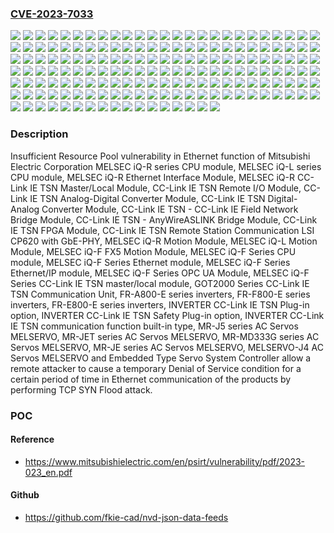 ### [CVE-2023-7033](https://cve.mitre.org/cgi-bin/cvename.cgi?name=CVE-2023-7033)
![](https://img.shields.io/static/v1?label=Product&message=CC-Link%20IE%20TSN%20-%20AnyWireASLINK%20Bridge%20Module%20NZ2AW1GNAL&color=blue)
![](https://img.shields.io/static/v1?label=Product&message=CC-Link%20IE%20TSN%20-%20CC-Link%20IE%20Field%20Network%20Bridge%20Module%20NZ2GN-GFB&color=blue)
![](https://img.shields.io/static/v1?label=Product&message=CC-Link%20IE%20TSN%20Analog-Digital%20Converter%20Module%20NZ2GN2B-60AD4&color=blue)
![](https://img.shields.io/static/v1?label=Product&message=CC-Link%20IE%20TSN%20Analog-Digital%20Converter%20Module%20NZ2GN2S-60AD4&color=blue)
![](https://img.shields.io/static/v1?label=Product&message=CC-Link%20IE%20TSN%20Digital-Analog%20Converter%20Module%20NZ2GN2B-60DA4&color=blue)
![](https://img.shields.io/static/v1?label=Product&message=CC-Link%20IE%20TSN%20Digital-Analog%20Converter%20Module%20NZ2GN2S-60DA4&color=blue)
![](https://img.shields.io/static/v1?label=Product&message=CC-Link%20IE%20TSN%20FPGA%20Module%20NZ2GN2S-D41D01&color=blue)
![](https://img.shields.io/static/v1?label=Product&message=CC-Link%20IE%20TSN%20FPGA%20Module%20NZ2GN2S-D41P01&color=blue)
![](https://img.shields.io/static/v1?label=Product&message=CC-Link%20IE%20TSN%20FPGA%20Module%20NZ2GN2S-D41PD02&color=blue)
![](https://img.shields.io/static/v1?label=Product&message=CC-Link%20IE%20TSN%20Remote%20I%2FO%20Module%20NZ2GN12A2-16T&color=blue)
![](https://img.shields.io/static/v1?label=Product&message=CC-Link%20IE%20TSN%20Remote%20I%2FO%20Module%20NZ2GN12A2-16TE&color=blue)
![](https://img.shields.io/static/v1?label=Product&message=CC-Link%20IE%20TSN%20Remote%20I%2FO%20Module%20NZ2GN12A4-16D&color=blue)
![](https://img.shields.io/static/v1?label=Product&message=CC-Link%20IE%20TSN%20Remote%20I%2FO%20Module%20NZ2GN12A4-16DE&color=blue)
![](https://img.shields.io/static/v1?label=Product&message=CC-Link%20IE%20TSN%20Remote%20I%2FO%20Module%20NZ2GN12A42-16DT&color=blue)
![](https://img.shields.io/static/v1?label=Product&message=CC-Link%20IE%20TSN%20Remote%20I%2FO%20Module%20NZ2GN12A42-16DTE&color=blue)
![](https://img.shields.io/static/v1?label=Product&message=CC-Link%20IE%20TSN%20Remote%20I%2FO%20Module%20NZ2GN2B1-16D&color=blue)
![](https://img.shields.io/static/v1?label=Product&message=CC-Link%20IE%20TSN%20Remote%20I%2FO%20Module%20NZ2GN2B1-16T&color=blue)
![](https://img.shields.io/static/v1?label=Product&message=CC-Link%20IE%20TSN%20Remote%20I%2FO%20Module%20NZ2GN2B1-16TE&color=blue)
![](https://img.shields.io/static/v1?label=Product&message=CC-Link%20IE%20TSN%20Remote%20I%2FO%20Module%20NZ2GN2B1-32D&color=blue)
![](https://img.shields.io/static/v1?label=Product&message=CC-Link%20IE%20TSN%20Remote%20I%2FO%20Module%20NZ2GN2B1-32DT&color=blue)
![](https://img.shields.io/static/v1?label=Product&message=CC-Link%20IE%20TSN%20Remote%20I%2FO%20Module%20NZ2GN2B1-32DTE&color=blue)
![](https://img.shields.io/static/v1?label=Product&message=CC-Link%20IE%20TSN%20Remote%20I%2FO%20Module%20NZ2GN2B1-32T&color=blue)
![](https://img.shields.io/static/v1?label=Product&message=CC-Link%20IE%20TSN%20Remote%20I%2FO%20Module%20NZ2GN2B1-32TE&color=blue)
![](https://img.shields.io/static/v1?label=Product&message=CC-Link%20IE%20TSN%20Remote%20I%2FO%20Module%20NZ2GN2S1-16D&color=blue)
![](https://img.shields.io/static/v1?label=Product&message=CC-Link%20IE%20TSN%20Remote%20I%2FO%20Module%20NZ2GN2S1-16T&color=blue)
![](https://img.shields.io/static/v1?label=Product&message=CC-Link%20IE%20TSN%20Remote%20I%2FO%20Module%20NZ2GN2S1-16TE&color=blue)
![](https://img.shields.io/static/v1?label=Product&message=CC-Link%20IE%20TSN%20Remote%20I%2FO%20Module%20NZ2GN2S1-32D&color=blue)
![](https://img.shields.io/static/v1?label=Product&message=CC-Link%20IE%20TSN%20Remote%20I%2FO%20Module%20NZ2GN2S1-32DT&color=blue)
![](https://img.shields.io/static/v1?label=Product&message=CC-Link%20IE%20TSN%20Remote%20I%2FO%20Module%20NZ2GN2S1-32DTE&color=blue)
![](https://img.shields.io/static/v1?label=Product&message=CC-Link%20IE%20TSN%20Remote%20I%2FO%20Module%20NZ2GN2S1-32T&color=blue)
![](https://img.shields.io/static/v1?label=Product&message=CC-Link%20IE%20TSN%20Remote%20I%2FO%20Module%20NZ2GN2S1-32TE&color=blue)
![](https://img.shields.io/static/v1?label=Product&message=CC-Link%20IE%20TSN%20Remote%20I%2FO%20Module%20NZ2GNCE3-32D&color=blue)
![](https://img.shields.io/static/v1?label=Product&message=CC-Link%20IE%20TSN%20Remote%20I%2FO%20Module%20NZ2GNCE3-32DT&color=blue)
![](https://img.shields.io/static/v1?label=Product&message=CC-Link%20IE%20TSN%20Remote%20I%2FO%20Module%20NZ2GNCF1-32D&color=blue)
![](https://img.shields.io/static/v1?label=Product&message=CC-Link%20IE%20TSN%20Remote%20I%2FO%20Module%20NZ2GNCF1-32T&color=blue)
![](https://img.shields.io/static/v1?label=Product&message=CC-Link%20IE%20TSN%20Remote%20Station%20Communication%20LSI%20CP620%20with%20GbE-PHY%20NZ2GACP620-300&color=blue)
![](https://img.shields.io/static/v1?label=Product&message=CC-Link%20IE%20TSN%20Remote%20Station%20Communication%20LSI%20CP620%20with%20GbE-PHY%20NZ2GACP620-60&color=blue)
![](https://img.shields.io/static/v1?label=Product&message=Embedded%20Type%20Servo%20System%20Controller%20MR-EM441G%20series&color=blue)
![](https://img.shields.io/static/v1?label=Product&message=FR-A800-E%20series%20inverters%20FR-A800-E%20series&color=blue)
![](https://img.shields.io/static/v1?label=Product&message=FR-E800-E%20series%20inverters%20FR-E800-E%20series&color=blue)
![](https://img.shields.io/static/v1?label=Product&message=FR-F800-E%20series%20inverters%20FR-F800-E%20series&color=blue)
![](https://img.shields.io/static/v1?label=Product&message=GOT2000%20Series%20CC-Link%20IE%20TSN%20Communication%20Unit%20GT25-J71GN13-T2&color=blue)
![](https://img.shields.io/static/v1?label=Product&message=INVERTER%20CC-Link%20IE%20TSN%20Plug-in%20option%20FR-A8NCG&color=blue)
![](https://img.shields.io/static/v1?label=Product&message=INVERTER%20CC-Link%20IE%20TSN%20Safety%20Plug-in%20option%20FR-A8NCG-S&color=blue)
![](https://img.shields.io/static/v1?label=Product&message=INVERTER%20CC-Link%20IE%20TSN%20communication%20function%20built-in%20type%20FR-A800-GN&color=blue)
![](https://img.shields.io/static/v1?label=Product&message=MELSEC%20iQ-F%20FX5%20Motion%20Module%20FX5-40SSC-G&color=blue)
![](https://img.shields.io/static/v1?label=Product&message=MELSEC%20iQ-F%20FX5%20Motion%20Module%20FX5-80SSC-G&color=blue)
![](https://img.shields.io/static/v1?label=Product&message=MELSEC%20iQ-F%20Series%20CC-Link%20IE%20TSN%20master%2Flocal%20module%20FX5-CCLGN-MS&color=blue)
![](https://img.shields.io/static/v1?label=Product&message=MELSEC%20iQ-F%20Series%20CPU%20module%20FX5S-30MR%2FES&color=blue)
![](https://img.shields.io/static/v1?label=Product&message=MELSEC%20iQ-F%20Series%20CPU%20module%20FX5S-30MT%2FES&color=blue)
![](https://img.shields.io/static/v1?label=Product&message=MELSEC%20iQ-F%20Series%20CPU%20module%20FX5S-30MT%2FESS&color=blue)
![](https://img.shields.io/static/v1?label=Product&message=MELSEC%20iQ-F%20Series%20CPU%20module%20FX5S-40MR%2FES&color=blue)
![](https://img.shields.io/static/v1?label=Product&message=MELSEC%20iQ-F%20Series%20CPU%20module%20FX5S-40MT%2FES&color=blue)
![](https://img.shields.io/static/v1?label=Product&message=MELSEC%20iQ-F%20Series%20CPU%20module%20FX5S-40MT%2FESS&color=blue)
![](https://img.shields.io/static/v1?label=Product&message=MELSEC%20iQ-F%20Series%20CPU%20module%20FX5S-60MR%2FES&color=blue)
![](https://img.shields.io/static/v1?label=Product&message=MELSEC%20iQ-F%20Series%20CPU%20module%20FX5S-60MT%2FES&color=blue)
![](https://img.shields.io/static/v1?label=Product&message=MELSEC%20iQ-F%20Series%20CPU%20module%20FX5S-60MT%2FESS&color=blue)
![](https://img.shields.io/static/v1?label=Product&message=MELSEC%20iQ-F%20Series%20CPU%20module%20FX5S-80MR%2FES&color=blue)
![](https://img.shields.io/static/v1?label=Product&message=MELSEC%20iQ-F%20Series%20CPU%20module%20FX5S-80MT%2FES&color=blue)
![](https://img.shields.io/static/v1?label=Product&message=MELSEC%20iQ-F%20Series%20CPU%20module%20FX5S-80MT%2FESS&color=blue)
![](https://img.shields.io/static/v1?label=Product&message=MELSEC%20iQ-F%20Series%20CPU%20module%20FX5U-32MR%2FDS&color=blue)
![](https://img.shields.io/static/v1?label=Product&message=MELSEC%20iQ-F%20Series%20CPU%20module%20FX5U-32MR%2FES&color=blue)
![](https://img.shields.io/static/v1?label=Product&message=MELSEC%20iQ-F%20Series%20CPU%20module%20FX5U-32MT%2FDS&color=blue)
![](https://img.shields.io/static/v1?label=Product&message=MELSEC%20iQ-F%20Series%20CPU%20module%20FX5U-32MT%2FDSS&color=blue)
![](https://img.shields.io/static/v1?label=Product&message=MELSEC%20iQ-F%20Series%20CPU%20module%20FX5U-32MT%2FES&color=blue)
![](https://img.shields.io/static/v1?label=Product&message=MELSEC%20iQ-F%20Series%20CPU%20module%20FX5U-32MT%2FESS&color=blue)
![](https://img.shields.io/static/v1?label=Product&message=MELSEC%20iQ-F%20Series%20CPU%20module%20FX5U-64MR%2FDS&color=blue)
![](https://img.shields.io/static/v1?label=Product&message=MELSEC%20iQ-F%20Series%20CPU%20module%20FX5U-64MR%2FES&color=blue)
![](https://img.shields.io/static/v1?label=Product&message=MELSEC%20iQ-F%20Series%20CPU%20module%20FX5U-64MT%2FDS&color=blue)
![](https://img.shields.io/static/v1?label=Product&message=MELSEC%20iQ-F%20Series%20CPU%20module%20FX5U-64MT%2FDSS&color=blue)
![](https://img.shields.io/static/v1?label=Product&message=MELSEC%20iQ-F%20Series%20CPU%20module%20FX5U-64MT%2FES&color=blue)
![](https://img.shields.io/static/v1?label=Product&message=MELSEC%20iQ-F%20Series%20CPU%20module%20FX5U-64MT%2FESS&color=blue)
![](https://img.shields.io/static/v1?label=Product&message=MELSEC%20iQ-F%20Series%20CPU%20module%20FX5U-80MR%2FDS&color=blue)
![](https://img.shields.io/static/v1?label=Product&message=MELSEC%20iQ-F%20Series%20CPU%20module%20FX5U-80MR%2FES&color=blue)
![](https://img.shields.io/static/v1?label=Product&message=MELSEC%20iQ-F%20Series%20CPU%20module%20FX5U-80MT%2FDS&color=blue)
![](https://img.shields.io/static/v1?label=Product&message=MELSEC%20iQ-F%20Series%20CPU%20module%20FX5U-80MT%2FDSS&color=blue)
![](https://img.shields.io/static/v1?label=Product&message=MELSEC%20iQ-F%20Series%20CPU%20module%20FX5U-80MT%2FES&color=blue)
![](https://img.shields.io/static/v1?label=Product&message=MELSEC%20iQ-F%20Series%20CPU%20module%20FX5U-80MT%2FESS&color=blue)
![](https://img.shields.io/static/v1?label=Product&message=MELSEC%20iQ-F%20Series%20CPU%20module%20FX5UC-32MR%2FDS-TS&color=blue)
![](https://img.shields.io/static/v1?label=Product&message=MELSEC%20iQ-F%20Series%20CPU%20module%20FX5UC-32MT%2FD&color=blue)
![](https://img.shields.io/static/v1?label=Product&message=MELSEC%20iQ-F%20Series%20CPU%20module%20FX5UC-32MT%2FDS-TS&color=blue)
![](https://img.shields.io/static/v1?label=Product&message=MELSEC%20iQ-F%20Series%20CPU%20module%20FX5UC-32MT%2FDSS&color=blue)
![](https://img.shields.io/static/v1?label=Product&message=MELSEC%20iQ-F%20Series%20CPU%20module%20FX5UC-32MT%2FDSS-TS&color=blue)
![](https://img.shields.io/static/v1?label=Product&message=MELSEC%20iQ-F%20Series%20CPU%20module%20FX5UC-64MT%2FD&color=blue)
![](https://img.shields.io/static/v1?label=Product&message=MELSEC%20iQ-F%20Series%20CPU%20module%20FX5UC-64MT%2FDSS&color=blue)
![](https://img.shields.io/static/v1?label=Product&message=MELSEC%20iQ-F%20Series%20CPU%20module%20FX5UC-96MT%2FD&color=blue)
![](https://img.shields.io/static/v1?label=Product&message=MELSEC%20iQ-F%20Series%20CPU%20module%20FX5UC-96MT%2FDSS&color=blue)
![](https://img.shields.io/static/v1?label=Product&message=MELSEC%20iQ-F%20Series%20CPU%20module%20FX5UJ-24MR%2FDS&color=blue)
![](https://img.shields.io/static/v1?label=Product&message=MELSEC%20iQ-F%20Series%20CPU%20module%20FX5UJ-24MR%2FES&color=blue)
![](https://img.shields.io/static/v1?label=Product&message=MELSEC%20iQ-F%20Series%20CPU%20module%20FX5UJ-24MR%2FES-A&color=blue)
![](https://img.shields.io/static/v1?label=Product&message=MELSEC%20iQ-F%20Series%20CPU%20module%20FX5UJ-24MT%2FDS&color=blue)
![](https://img.shields.io/static/v1?label=Product&message=MELSEC%20iQ-F%20Series%20CPU%20module%20FX5UJ-24MT%2FDSS&color=blue)
![](https://img.shields.io/static/v1?label=Product&message=MELSEC%20iQ-F%20Series%20CPU%20module%20FX5UJ-24MT%2FES&color=blue)
![](https://img.shields.io/static/v1?label=Product&message=MELSEC%20iQ-F%20Series%20CPU%20module%20FX5UJ-24MT%2FES-A&color=blue)
![](https://img.shields.io/static/v1?label=Product&message=MELSEC%20iQ-F%20Series%20CPU%20module%20FX5UJ-24MT%2FESS&color=blue)
![](https://img.shields.io/static/v1?label=Product&message=MELSEC%20iQ-F%20Series%20CPU%20module%20FX5UJ-40MR%2FDS&color=blue)
![](https://img.shields.io/static/v1?label=Product&message=MELSEC%20iQ-F%20Series%20CPU%20module%20FX5UJ-40MR%2FES&color=blue)
![](https://img.shields.io/static/v1?label=Product&message=MELSEC%20iQ-F%20Series%20CPU%20module%20FX5UJ-40MR%2FES-A&color=blue)
![](https://img.shields.io/static/v1?label=Product&message=MELSEC%20iQ-F%20Series%20CPU%20module%20FX5UJ-40MT%2FDS&color=blue)
![](https://img.shields.io/static/v1?label=Product&message=MELSEC%20iQ-F%20Series%20CPU%20module%20FX5UJ-40MT%2FDSS&color=blue)
![](https://img.shields.io/static/v1?label=Product&message=MELSEC%20iQ-F%20Series%20CPU%20module%20FX5UJ-40MT%2FES&color=blue)
![](https://img.shields.io/static/v1?label=Product&message=MELSEC%20iQ-F%20Series%20CPU%20module%20FX5UJ-40MT%2FES-A&color=blue)
![](https://img.shields.io/static/v1?label=Product&message=MELSEC%20iQ-F%20Series%20CPU%20module%20FX5UJ-40MT%2FESS&color=blue)
![](https://img.shields.io/static/v1?label=Product&message=MELSEC%20iQ-F%20Series%20CPU%20module%20FX5UJ-60MR%2FDS&color=blue)
![](https://img.shields.io/static/v1?label=Product&message=MELSEC%20iQ-F%20Series%20CPU%20module%20FX5UJ-60MR%2FES&color=blue)
![](https://img.shields.io/static/v1?label=Product&message=MELSEC%20iQ-F%20Series%20CPU%20module%20FX5UJ-60MR%2FES-A&color=blue)
![](https://img.shields.io/static/v1?label=Product&message=MELSEC%20iQ-F%20Series%20CPU%20module%20FX5UJ-60MT%2FDS&color=blue)
![](https://img.shields.io/static/v1?label=Product&message=MELSEC%20iQ-F%20Series%20CPU%20module%20FX5UJ-60MT%2FDSS&color=blue)
![](https://img.shields.io/static/v1?label=Product&message=MELSEC%20iQ-F%20Series%20CPU%20module%20FX5UJ-60MT%2FES&color=blue)
![](https://img.shields.io/static/v1?label=Product&message=MELSEC%20iQ-F%20Series%20CPU%20module%20FX5UJ-60MT%2FES-A&color=blue)
![](https://img.shields.io/static/v1?label=Product&message=MELSEC%20iQ-F%20Series%20CPU%20module%20FX5UJ-60MT%2FESS&color=blue)
![](https://img.shields.io/static/v1?label=Product&message=MELSEC%20iQ-F%20Series%20Ethernet%20module%20FX5-ENET&color=blue)
![](https://img.shields.io/static/v1?label=Product&message=MELSEC%20iQ-F%20Series%20Ethernet%2FIP%20module%20FX5-ENET%2FIP&color=blue)
![](https://img.shields.io/static/v1?label=Product&message=MELSEC%20iQ-F%20Series%20OPC%20UA%20Module%20FX5-OPC&color=blue)
![](https://img.shields.io/static/v1?label=Product&message=MELSEC%20iQ-L%20Motion%20Module%20LD78G16&color=blue)
![](https://img.shields.io/static/v1?label=Product&message=MELSEC%20iQ-L%20Motion%20Module%20LD78G4&color=blue)
![](https://img.shields.io/static/v1?label=Product&message=MELSEC%20iQ-L%20series%20CPU%20module%20L04HCPU&color=blue)
![](https://img.shields.io/static/v1?label=Product&message=MELSEC%20iQ-L%20series%20CPU%20module%20L08HCPU&color=blue)
![](https://img.shields.io/static/v1?label=Product&message=MELSEC%20iQ-L%20series%20CPU%20module%20L16HCPU&color=blue)
![](https://img.shields.io/static/v1?label=Product&message=MELSEC%20iQ-L%20series%20CPU%20module%20L32HCPU&color=blue)
![](https://img.shields.io/static/v1?label=Product&message=MELSEC%20iQ-R%20CC-Link%20IE%20TSN%20Master%2FLocal%20Module%20RJ71GN11-EIP&color=blue)
![](https://img.shields.io/static/v1?label=Product&message=MELSEC%20iQ-R%20CC-Link%20IE%20TSN%20Master%2FLocal%20Module%20RJ71GN11-SX&color=blue)
![](https://img.shields.io/static/v1?label=Product&message=MELSEC%20iQ-R%20CC-Link%20IE%20TSN%20Master%2FLocal%20Module%20RJ71GN11-T2&color=blue)
![](https://img.shields.io/static/v1?label=Product&message=MELSEC%20iQ-R%20Ethernet%20Interface%20Module%20RJ71EN71&color=blue)
![](https://img.shields.io/static/v1?label=Product&message=MELSEC%20iQ-R%20Motion%20Module%20RD78G16&color=blue)
![](https://img.shields.io/static/v1?label=Product&message=MELSEC%20iQ-R%20Motion%20Module%20RD78G32&color=blue)
![](https://img.shields.io/static/v1?label=Product&message=MELSEC%20iQ-R%20Motion%20Module%20RD78G4&color=blue)
![](https://img.shields.io/static/v1?label=Product&message=MELSEC%20iQ-R%20Motion%20Module%20RD78G64&color=blue)
![](https://img.shields.io/static/v1?label=Product&message=MELSEC%20iQ-R%20Motion%20Module%20RD78G8&color=blue)
![](https://img.shields.io/static/v1?label=Product&message=MELSEC%20iQ-R%20Motion%20Module%20RD78GHV&color=blue)
![](https://img.shields.io/static/v1?label=Product&message=MELSEC%20iQ-R%20Motion%20Module%20RD78GHW&color=blue)
![](https://img.shields.io/static/v1?label=Product&message=MELSEC%20iQ-R%20series%20CPU%20module%20R00CPU&color=blue)
![](https://img.shields.io/static/v1?label=Product&message=MELSEC%20iQ-R%20series%20CPU%20module%20R01CPU&color=blue)
![](https://img.shields.io/static/v1?label=Product&message=MELSEC%20iQ-R%20series%20CPU%20module%20R02CPU&color=blue)
![](https://img.shields.io/static/v1?label=Product&message=MELSEC%20iQ-R%20series%20CPU%20module%20R04CPU&color=blue)
![](https://img.shields.io/static/v1?label=Product&message=MELSEC%20iQ-R%20series%20CPU%20module%20R04ENCPU&color=blue)
![](https://img.shields.io/static/v1?label=Product&message=MELSEC%20iQ-R%20series%20CPU%20module%20R08CPU&color=blue)
![](https://img.shields.io/static/v1?label=Product&message=MELSEC%20iQ-R%20series%20CPU%20module%20R08ENCPU&color=blue)
![](https://img.shields.io/static/v1?label=Product&message=MELSEC%20iQ-R%20series%20CPU%20module%20R08PCPU&color=blue)
![](https://img.shields.io/static/v1?label=Product&message=MELSEC%20iQ-R%20series%20CPU%20module%20R08PSFCPU&color=blue)
![](https://img.shields.io/static/v1?label=Product&message=MELSEC%20iQ-R%20series%20CPU%20module%20R08SFCPU&color=blue)
![](https://img.shields.io/static/v1?label=Product&message=MELSEC%20iQ-R%20series%20CPU%20module%20R120CPU&color=blue)
![](https://img.shields.io/static/v1?label=Product&message=MELSEC%20iQ-R%20series%20CPU%20module%20R120ENCPU&color=blue)
![](https://img.shields.io/static/v1?label=Product&message=MELSEC%20iQ-R%20series%20CPU%20module%20R120PCPU&color=blue)
![](https://img.shields.io/static/v1?label=Product&message=MELSEC%20iQ-R%20series%20CPU%20module%20R120PSFCPU&color=blue)
![](https://img.shields.io/static/v1?label=Product&message=MELSEC%20iQ-R%20series%20CPU%20module%20R120SFCPU&color=blue)
![](https://img.shields.io/static/v1?label=Product&message=MELSEC%20iQ-R%20series%20CPU%20module%20R16CPU&color=blue)
![](https://img.shields.io/static/v1?label=Product&message=MELSEC%20iQ-R%20series%20CPU%20module%20R16ENCPU&color=blue)
![](https://img.shields.io/static/v1?label=Product&message=MELSEC%20iQ-R%20series%20CPU%20module%20R16PCPU&color=blue)
![](https://img.shields.io/static/v1?label=Product&message=MELSEC%20iQ-R%20series%20CPU%20module%20R16PSFCPU&color=blue)
![](https://img.shields.io/static/v1?label=Product&message=MELSEC%20iQ-R%20series%20CPU%20module%20R16SFCPU&color=blue)
![](https://img.shields.io/static/v1?label=Product&message=MELSEC%20iQ-R%20series%20CPU%20module%20R32CPU&color=blue)
![](https://img.shields.io/static/v1?label=Product&message=MELSEC%20iQ-R%20series%20CPU%20module%20R32ENCPU&color=blue)
![](https://img.shields.io/static/v1?label=Product&message=MELSEC%20iQ-R%20series%20CPU%20module%20R32PCPU&color=blue)
![](https://img.shields.io/static/v1?label=Product&message=MELSEC%20iQ-R%20series%20CPU%20module%20R32PSFCPU&color=blue)
![](https://img.shields.io/static/v1?label=Product&message=MELSEC%20iQ-R%20series%20CPU%20module%20R32SFCPU&color=blue)
![](https://img.shields.io/static/v1?label=Product&message=MELSERVO-J4%20AC%20Servos%20MELSERVO%20MR-J4-GF%20series&color=blue)
![](https://img.shields.io/static/v1?label=Product&message=MR-J5%20series%20AC%20Servos%20MELSERVO%20MR-J5-A%20series&color=blue)
![](https://img.shields.io/static/v1?label=Product&message=MR-J5%20series%20AC%20Servos%20MELSERVO%20MR-J5-G%20series&color=blue)
![](https://img.shields.io/static/v1?label=Product&message=MR-J5%20series%20AC%20Servos%20MELSERVO%20MR-J5D-G%20series&color=blue)
![](https://img.shields.io/static/v1?label=Product&message=MR-J5%20series%20AC%20Servos%20MELSERVO%20MR-J5W-G%20series&color=blue)
![](https://img.shields.io/static/v1?label=Product&message=MR-JE%20series%20AC%20Servos%20MELSERVO%20MR-JE-C%20series&color=blue)
![](https://img.shields.io/static/v1?label=Product&message=MR-JET%20series%20AC%20Servos%20MELSERVO%20MR-JET-G%20series&color=blue)
![](https://img.shields.io/static/v1?label=Product&message=MR-MD333G%20series%20AC%20Servos%20MELSERVO%20MR-MD333G%20series&color=blue)
![](https://img.shields.io/static/v1?label=Version&message=%3D%20all%20versions%20&color=brighgreen)
![](https://img.shields.io/static/v1?label=Version&message=%3D%20versions%20A4%20or%20later%20&color=brighgreen)
![](https://img.shields.io/static/v1?label=Vulnerability&message=CWE-410%20Insufficient%20Resource%20Pool&color=brighgreen)

### Description

Insufficient Resource Pool vulnerability in Ethernet function of Mitsubishi Electric Corporation MELSEC iQ-R series CPU module, MELSEC iQ-L series CPU module, MELSEC iQ-R Ethernet Interface Module, MELSEC iQ-R CC-Link IE TSN Master/Local Module, CC-Link IE TSN Remote I/O Module, CC-Link IE TSN Analog-Digital Converter Module, CC-Link IE TSN Digital-Analog Converter Module, CC-Link IE TSN - CC-Link IE Field Network Bridge Module, CC-Link IE TSN - AnyWireASLINK Bridge Module, CC-Link IE TSN FPGA Module, CC-Link IE TSN Remote Station Communication LSI CP620 with GbE-PHY, MELSEC iQ-R Motion Module, MELSEC iQ-L Motion Module, MELSEC iQ-F FX5 Motion Module, MELSEC iQ-F Series CPU module, MELSEC iQ-F Series Ethernet module, MELSEC iQ-F Series Ethernet/IP module, MELSEC iQ-F Series OPC UA Module, MELSEC iQ-F Series CC-Link IE TSN master/local module, GOT2000 Series CC-Link IE TSN Communication Unit, FR-A800-E series inverters, FR-F800-E series inverters, FR-E800-E series inverters, INVERTER CC-Link IE TSN Plug-in option, INVERTER CC-Link IE TSN Safety Plug-in option, INVERTER CC-Link IE TSN communication function built-in type, MR-J5 series AC Servos MELSERVO, MR-JET series AC Servos MELSERVO, MR-MD333G series AC Servos MELSERVO, MR-JE series AC Servos MELSERVO, MELSERVO-J4 AC Servos MELSERVO and Embedded Type Servo System Controller allow a remote attacker to cause a temporary Denial of Service condition for a certain period of time in Ethernet communication of the products by performing TCP SYN Flood attack.

### POC

#### Reference
- https://www.mitsubishielectric.com/en/psirt/vulnerability/pdf/2023-023_en.pdf

#### Github
- https://github.com/fkie-cad/nvd-json-data-feeds

